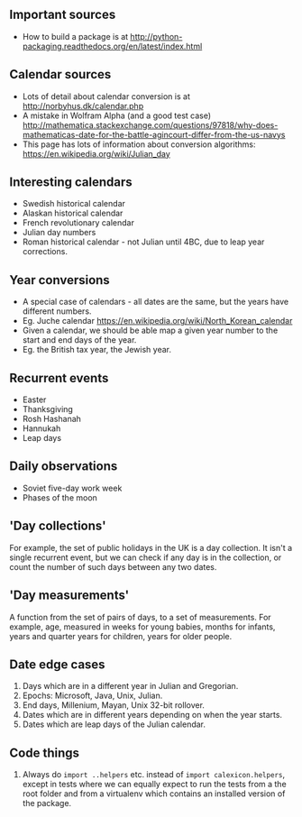 ## Important sources
 - How to build a package is at http://python-packaging.readthedocs.org/en/latest/index.html

## Calendar sources
 - Lots of detail about calendar conversion is at http://norbyhus.dk/calendar.php
 - A mistake in Wolfram Alpha (and a good test case) http://mathematica.stackexchange.com/questions/97818/why-does-mathematicas-date-for-the-battle-agincourt-differ-from-the-us-navys
 - This page has lots of information about conversion algorithms: https://en.wikipedia.org/wiki/Julian_day

## Interesting calendars
 - Swedish historical calendar
 - Alaskan historical calendar
 - French revolutionary calendar
 - Julian day numbers
 - Roman historical calendar - not Julian until 4BC, due to leap year corrections.

## Year conversions
 - A special case of calendars - all dates are the same, but the years have different numbers.
 - Eg. Juche calendar https://en.wikipedia.org/wiki/North_Korean_calendar
 - Given a calendar, we should be able map a given year number to the start and end days of the year.
 - Eg. the British tax year, the Jewish year.

## Recurrent events
 - Easter
 - Thanksgiving
 - Rosh Hashanah
 - Hannukah
 - Leap days

## Daily observations
 - Soviet five-day work week
 - Phases of the moon

## 'Day collections'
 For example, the set of public holidays in the UK is a day collection. It isn't a single recurrent event, but we can check if any day is in the collection, or count the number of such days between any two dates.

## 'Day measurements'
 A function from the set of pairs of days, to a set of measurements. For example, age, measured in weeks for young babies, months for infants, years and quarter years for children, years for older people.

## Date edge cases
 1. Days which are in a different year in Julian and Gregorian.
 2. Epochs: Microsoft, Java, Unix, Julian.
 3. End days, Millenium, Mayan, Unix 32-bit rollover.
 4. Dates which are in different years depending on when the year starts.
 5. Dates which are leap days of the Julian calendar.

## Code things
 1. Always do `import ..helpers` etc. instead of `import calexicon.helpers`, except in tests where we can equally expect to run the tests from a the root folder and from a virtualenv which contains an installed version of the package.

